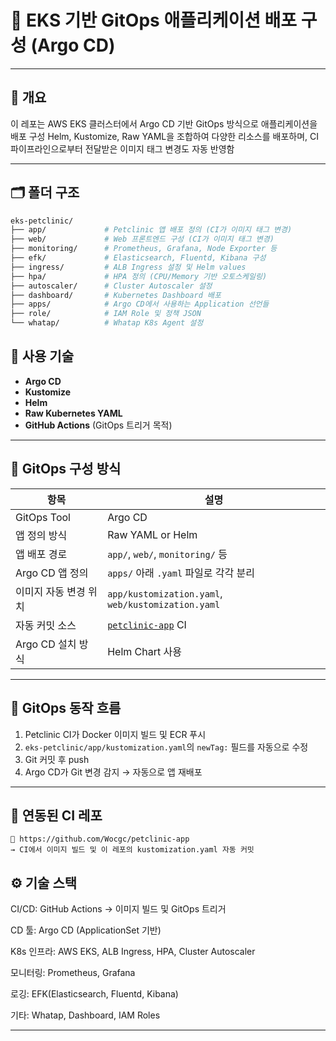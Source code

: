 # 🚀 EKS 기반 GitOps 애플리케이션 배포 구성 (Argo CD)

---

## 📌 개요

이 레포는 AWS EKS 클러스터에서 Argo CD 기반 GitOps 방식으로 애플리케이션을 배포 구성
Helm, Kustomize, Raw YAML을 조합하여 다양한 리소스를 배포하며, CI 파이프라인으로부터 전달받은 이미지 태그 변경도 자동 반영함

---
## 🗂️ 폴더 구조

```bash
eks-petclinic/
├── app/             # Petclinic 앱 배포 정의 (CI가 이미지 태그 변경)
├── web/             # Web 프론트엔드 구성 (CI가 이미지 태그 변경)
├── monitoring/      # Prometheus, Grafana, Node Exporter 등
├── efk/             # Elasticsearch, Fluentd, Kibana 구성
├── ingress/         # ALB Ingress 설정 및 Helm values
├── hpa/             # HPA 정의 (CPU/Memory 기반 오토스케일링)
├── autoscaler/      # Cluster Autoscaler 설정
├── dashboard/       # Kubernetes Dashboard 배포
├── apps/            # Argo CD에서 사용하는 Application 선언들
├── role/            # IAM Role 및 정책 JSON
└── whatap/          # Whatap K8s Agent 설정
```

## 🧰 사용 기술

- **Argo CD**
- **Kustomize**
- **Helm**
- **Raw Kubernetes YAML**
- **GitHub Actions** (GitOps 트리거 목적)



---

## 🧠 GitOps 구성 방식

| 항목 | 설명 |
|------|------|
| GitOps Tool | Argo CD |
| 앱 정의 방식 | Raw YAML or Helm |
| 앱 배포 경로 | `app/`, `web/`, `monitoring/` 등 |
| Argo CD 앱 정의 | `apps/` 아래 `.yaml` 파일로 각각 분리 |
| 이미지 자동 변경 위치 | `app/kustomization.yaml`, `web/kustomization.yaml` |
| 자동 커밋 소스 | [`petclinic-app`](https://github.com/Wocgc/petclinic-app) CI |
| Argo CD 설치 방식 | Helm Chart 사용 |

---

## 🔄 GitOps 동작 흐름

1. Petclinic CI가 Docker 이미지 빌드 및 ECR 푸시
2. `eks-petclinic/app/kustomization.yaml`의 `newTag:` 필드를 자동으로 수정
3. Git 커밋 후 push
4. Argo CD가 Git 변경 감지 → 자동으로 앱 재배포

---

## 🧪 연동된 CI 레포

```text
🔗 https://github.com/Wocgc/petclinic-app
→ CI에서 이미지 빌드 및 이 레포의 kustomization.yaml 자동 커밋
```

## ⚙️ 기술 스택
CI/CD: GitHub Actions → 이미지 빌드 및 GitOps 트리거

CD 툴: Argo CD (ApplicationSet 기반)

K8s 인프라: AWS EKS, ALB Ingress, HPA, Cluster Autoscaler

모니터링: Prometheus, Grafana

로깅: EFK(Elasticsearch, Fluentd, Kibana)

기타: Whatap, Dashboard, IAM Roles

---

